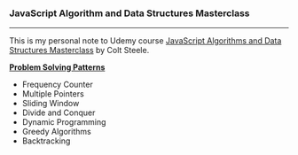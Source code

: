 ### JavaScript Algorithm and Data Structures Masterclass

---

This is my personal note to Udemy course [JavaScript Algorithms and Data Structures Masterclass](git@github.com:fentybit/dsa_js_coltsteele.git) by Colt Steele.

**[Problem Solving Patterns]()**

- Frequency Counter
- Multiple Pointers
- Sliding Window
- Divide and Conquer
- Dynamic Programming
- Greedy Algorithms
- Backtracking
